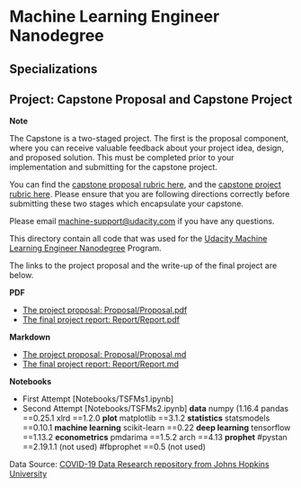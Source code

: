 # Machine Learning Engineer Nanodegree
## Specializations
## Project: Capstone Proposal and Capstone Project

**Note**

The Capstone is a two-staged project. The first is the proposal component, where you can receive valuable feedback about your project idea, design, and proposed solution. This must be completed prior to your implementation and submitting for the capstone project. 

You can find the [capstone proposal rubric here](https://review.udacity.com/#!/rubrics/410/view), and the [capstone project rubric here](https://review.udacity.com/#!/rubrics/108/view). Please ensure that you are following directions correctly before submitting these two stages which encapsulate your capstone.

Please email [machine-support@udacity.com](mailto:machine-support@udacity.com) if you have any questions.

This directory contain all code that was used for the [Udacity Machine Learning Engineer Nanodegree](https://www.udacity.com/course/machine-learning-engineer-nanodegree--nd009t) Program. 

The links to the project proposal and the write-up of the final 
project are below.

**PDF**
- [The project proposal: Proposal/Proposal.pdf](Proposal/Proposal.pdf) 
- [The final project report: Report/Report.pdf](Report/Report.pdf)

**Markdown**
- [The project proposal: Proposal/Proposal.md](Proposal/Proposal.md) 
- [The final project report: Report/Report.md](Report/Report.md)

**Notebooks**
- First Attempt [Notebooks/TSFMs1.ipynb]
- Second Attempt [Notebooks/TSFMs2.ipynb]
**data**
numpy (1.16.4
pandas ==0.25.1
xlrd ==1.2.0
**plot**
matplotlib ==3.1.2
**statistics**
statsmodels ==0.10.1
**machine learning**
scikit-learn ==0.22
**deep learning**
tensorflow ==1.13.2
**econometrics**
pmdarima ==1.5.2
arch ==4.13
**prophet**
#pystan ==2.19.1.1 (not used)
#fbprophet ==0.5	  (not used)

Data Source: 
[COVID-19 Data Research repository from Johns Hopkins University](https://github.com/CSSEGISandData/COVID-19/tree/master/csse_covid_19_data/csse_covid_19_time_series)

<!--stackedit_data:
eyJoaXN0b3J5IjpbLTEzNzYwOTgwOTBdfQ==
-->